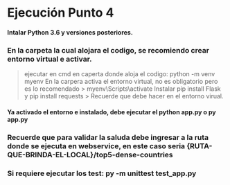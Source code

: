 # Ejecución Punto 4 #

#### Intalar Python 3.6 y versiones posteriores.

### En la carpeta la cual alojara el codigo, se recomiendo crear entorno virtual e activar.
  > ejecutar en cmd en caperta donde aloja el codigo: python -m venv myenv
  > En la carpera activa el entorno virtual, no es obligatorio pero es lo recomendado > myenv\Scripts\activate
  > Instalar pip install Flask y pip install requests > Recuerde que debe hacer en el entorno virual.

#### Ya activado el entorno e instalado, debe ejecutar el python app.py o py app.py

### Recuerde que para validar la saluda debe ingresar a la ruta donde se ejecuta en webservice, en este caso seria {RUTA-QUE-BRINDA-EL-LOCAL}/top5-dense-countries

### Si requiere ejecutar los test: py -m unittest test_app.py
